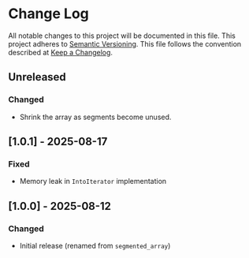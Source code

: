 # Change Log

All notable changes to this project will be documented in this file.
This project adheres to [Semantic Versioning](http://semver.org/).
This file follows the convention described at
[Keep a Changelog](http://keepachangelog.com/en/1.0.0/).

## Unreleased
### Changed
- Shrink the array as segments become unused.

## [1.0.1] - 2025-08-17
### Fixed
- Memory leak in `IntoIterator` implementation

## [1.0.0] - 2025-08-12
### Changed
- Initial release (renamed from `segmented_array`)
